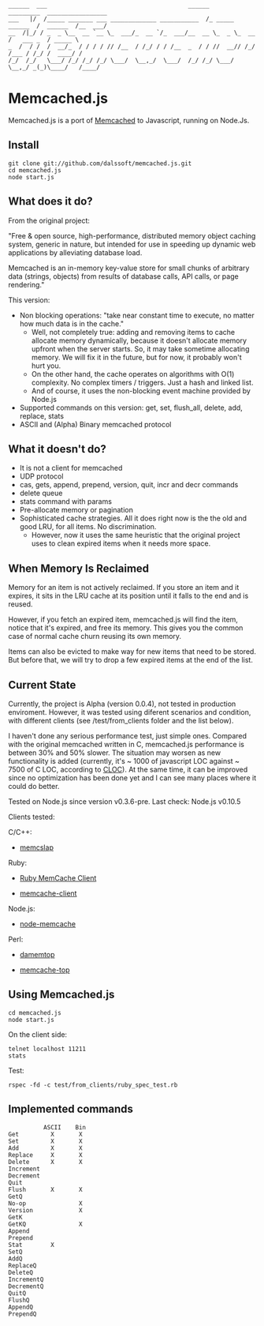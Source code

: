 	______  ___                                        ______        _________  _________________
	___   |/  /_____ _______ ___ _____________ ___________  /_ _____ ______  /  ______  /__  ___/
	__  /|_/ / _  _ \__  __ `__ \_  ___/_  __ `/_  ___/__  __ \_  _ \_  __  /   ___ _  / _____ \
	_  /  / /  /  __/_  / / / / // /__  / /_/ / / /__  _  / / //  __// /_/ /___ / /_/ /  ____/ /
	/_/  /_/   \___/ /_/ /_/ /_/ \___/  \__,_/  \___/  /_/ /_/ \___/ \__,_/ _(_)\____/   /____/


# Memcached.js
Memcached.js is a port of [Memcached](http://memcached.org/) to Javascript, running on Node.Js.

## Install

	git clone git://github.com/dalssoft/memcached.js.git
	cd memcached.js
	node start.js

## What does it do?

From the original project:

"Free & open source, high-performance, distributed memory object caching system, generic in nature, but intended for use in speeding up dynamic web applications by alleviating database load.

Memcached is an in-memory key-value store for small chunks of arbitrary data (strings, objects) from results of database calls, API calls, or page rendering."

This version:

* Non blocking operations: "take near constant time to execute, no matter how much data is in the cache."
	* Well, not completely true: adding and removing items to cache allocate memory dynamically, because it doesn't allocate memory upfront when the server starts. So, it may take sometime allocating memory. We will fix it in the future, but for now, it probably won't hurt you.
	* On the other hand, the cache operates on algorithms with O(1) complexity. No complex timers / triggers. Just a hash and linked list.
	* And of course, it uses the non-blocking event machine provided by Node.js
* Supported commands on this version: get, set, flush_all, delete, add, replace, stats
* ASCII and (Alpha) Binary memcached protocol


## What it doesn't do?

* It is not a client for memcached
* UDP protocol
* cas, gets, append, prepend, version, quit, incr and decr commands
* delete queue
* stats command with params
* Pre-allocate memory or pagination
* Sophisticated cache strategies. All it does right now is the the old and good LRU, for all items. No discrimination.
	* However, now it uses the same heuristic that the original project uses to clean expired items when it needs more space.


## 	When Memory Is Reclaimed
Memory for an item is not actively reclaimed. If you store an item and it expires, it sits in the LRU cache at its position until it falls to the end and is reused.

However, if you fetch an expired item, memcached.js will find the item, notice that it's expired, and free its memory. This gives you the common case of normal cache churn reusing its own memory.

Items can also be evicted to make way for new items that need to be stored. But before that, we will try to drop a few expired items at the end of the list.

## Current State
Currently, the project is Alpha (version 0.0.4), not tested in production enviroment. However, it was tested using diferent scenarios and condition, with different clients (see /test/from_clients folder and the list below).

I haven't done any serious performance test, just simple ones. Compared with the original memcached written in C, memcached.js performance is between 30% and 50% slower. The situation may worsen as new functionality is added (currently, it's ~ 1000 of javascript LOC against ~ 7500 of C LOC, according to [CLOC](http://sourceforge.net/projects/cloc/)). At the same time, it can be improved since no optimization has been done yet and I can see many places where it could do better.

Tested on Node.js since version v0.3.6-pre. Last check: Node.js v0.10.5

Clients tested:

C/C++:
- [memcslap](https://code.launchpad.net/libmemcached)

Ruby:

- [Ruby MemCache Client](http://deveiate.org/projects/RMemCache/)

- [memcache-client](http://rubygems.org/gems/memcache-client/versions/1.8.5)

Node.js:

- [node-memcache](https://github.com/vanillahsu/node-memcache)

Perl:

- [damemtop](https://github.com/dormando/damemtop)

- [memcache-top](http://code.google.com/p/memcache-top/)


## Using Memcached.js

	cd memcached.js
	node start.js

On the client side:

	telnet localhost 11211
	stats

Test:

    rspec -fd -c test/from_clients/ruby_spec_test.rb

## Implemented commands

              ASCII    Bin
    Get         X       X
    Set         X       X
    Add         X       X
    Replace     X       X
    Delete      X       X
    Increment
    Decrement
    Quit
    Flush       X       X
    GetQ
    No-op               X
    Version             X
    GetK
    GetKQ               X
    Append
    Prepend
    Stat        X
    SetQ
    AddQ
    ReplaceQ
    DeleteQ
    IncrementQ
    DecrementQ
    QuitQ
    FlushQ
    AppendQ
    PrependQ